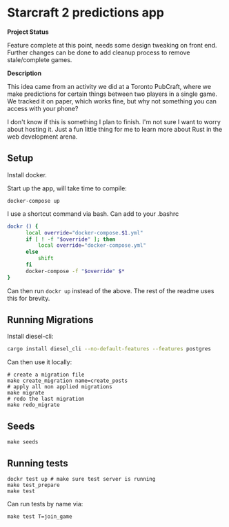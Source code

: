 # Starcraft 2 predictions app

**Project Status**

Feature complete at this point, needs some design tweaking on front end. Further changes can be done to add cleanup process to remove stale/complete games.

**Description**

This idea came from an activity we did at a Toronto PubCraft, where we make predictions for certain things between two players in a single game. We tracked it on paper, which works fine, but why not something you can access with your phone?

I don't know if this is something I plan to finish. I'm not sure I want to worry about hosting it. Just a fun little thing for me to learn more about Rust in the web development arena.

## Setup

Install docker.

Start up the app, will take time to compile:

```
docker-compose up
```

I use a shortcut command via bash. Can add to your .bashrc

```bash
dockr () {
      local override="docker-compose.$1.yml"
      if [ ! -f "$override" ]; then
          local override="docker-compose.yml"
      else
          shift
      fi
      docker-compose -f "$override" $*
}
```

Can then run `dockr up` instead of the above. The rest of the readme uses this for brevity.

## Running Migrations

Install diesel-cli:

```bash
cargo install diesel_cli --no-default-features --features postgres
```

Can then use it locally:

```
# create a migration file
make create_migration name=create_posts
# apply all non applied migrations
make migrate
# redo the last migration
make redo_migrate
```

## Seeds

```
make seeds
```

## Running tests

```
dockr test up # make sure test server is running
make test_prepare
make test
```

Can run tests by name via:

```
make test T=join_game
```
